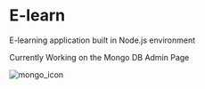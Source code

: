 # E-learn
E-learning application built in Node.js environment

Currently Working on the Mongo DB Admin Page

![mongo_icon](https://github.com/AndrewKralovec/E-learn/blob/master/views/images/MyMongoAdmin.png)



